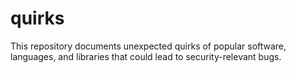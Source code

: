 # quirks

This repository documents unexpected quirks of popular software, languages, and
libraries that could lead to security-relevant bugs.

